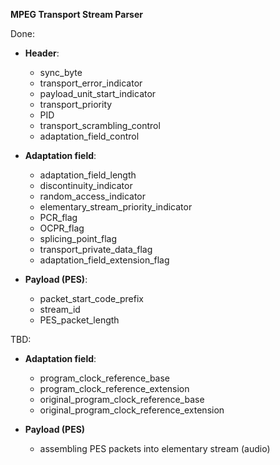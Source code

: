 **MPEG Transport Stream Parser**

Done:
  - **Header**:
    - sync_byte
    - transport_error_indicator
    - payload_unit_start_indicator
    - transport_priority
    - PID
    - transport_scrambling_control
    - adaptation_field_control
  
  - **Adaptation field**:
    - adaptation_field_length
    - discontinuity_indicator
    - random_access_indicator
    - elementary_stream_priority_indicator
    - PCR_flag
    - OCPR_flag
    - splicing_point_flag
    - transport_private_data_flag
    - adaptation_field_extension_flag

  - **Payload (PES)**:
    - packet_start_code_prefix
    - stream_id
    - PES_packet_length

TBD:
- **Adaptation field**:
  - program_clock_reference_base
  - program_clock_reference_extension
  - original_program_clock_reference_base
  - original_program_clock_reference_extension

- **Payload (PES)**
  - assembling PES packets into elementary stream (audio)
